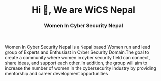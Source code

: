 <h1 align="center">Hi 👋, We are WiCS Nepal</h1>
<h3 align="center">Women In Cyber Security Nepal</h3>

<br><br>
Women In Cyber Security Nepal is a Nepal based Women run and lead group of Experts and Enthusiast in Cyber Security Domain.The goal to create a community where women in cyber security field can connect, share ideas, and support each other. In addition, the group will aim to increase the number of women in the cybersecurity industry by providing mentorship and career development opportunities
